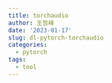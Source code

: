 ```yaml
---
title: torchaudio
author: 王哲峰
date: '2023-01-17'
slug: dl-pytorch-torchaudio
categories:
  - pytorch
tags:
  - tool
---
```

